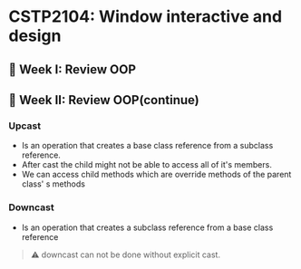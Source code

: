 # CSTP2104: Window interactive and design

## 🚀 Week I: Review OOP
## 🚀 Week II: Review OOP(continue)
### Upcast
- Is an operation that creates a base class reference from a subclass reference.
- After cast the child might not be able to access all of it's members.
- We can access child methods which are override methods of the parent class' s methods
### Downcast
- Is an operation that creates a subclass reference from a base class reference
> ⚠ downcast can not be done without explicit cast.

